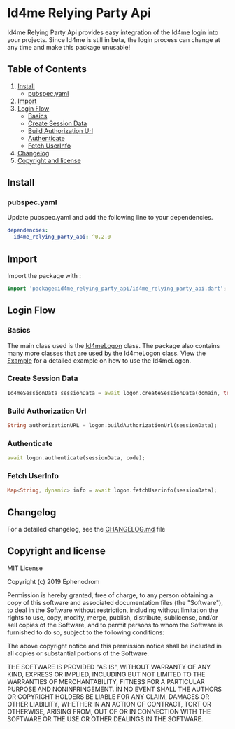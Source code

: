 # Id4me Relying Party Api

Id4me Relying Party Api provides easy integration of the Id4me login into your projects. Since Id4me is still in beta, the login process can change at any time and make this package unusable!

## Table of Contents

1. [Install](#install)
   * [pubspec.yaml](#pubspec.yaml)
2. [Import](#import)
3. [Login Flow](#login-flow)
   * [Basics](#basics)
   * [Create Session Data](#create-session-data)
   * [Build Authorization Url](#build-authorization-url)
   * [Authenticate](#authenticate)
   * [Fetch UserInfo](#fetch-userinfo)
4. [Changelog](#changelog)
5. [Copyright and license](#copyright-and-license)

## Install

### pubspec.yaml

Update pubspec.yaml and add the following line to your dependencies.

```yaml
dependencies:
  id4me_relying_party_api: ^0.2.0
```

## Import

Import the package with :

```dart
import 'package:id4me_relying_party_api/id4me_relying_party_api.dart';
```

## Login Flow

### Basics

The main class used is the [Id4meLogon](/lib/src/Id4meLogon.dart) class. The package also contains many more classes that are used by the Id4meLogon class. View the [Example](/example/main.dart) for a detailed example on how to use the Id4meLogon.

### Create Session Data

```dart
Id4meSessionData sessionData = await logon.createSessionData(domain, true);
```

### Build Authorization Url

```dart
String authorizationURL = logon.buildAuthorizationUrl(sessionData);
```

### Authenticate

```dart
await logon.authenticate(sessionData, code);
```

### Fetch UserInfo

```dart
Map<String, dynamic> info = await logon.fetchUserinfo(sessionData);
```

## Changelog

For a detailed changelog, see the [CHANGELOG.md](CHANGELOG.md) file

## Copyright and license

MIT License

Copyright (c) 2019 Ephenodrom

Permission is hereby granted, free of charge, to any person obtaining a copy
of this software and associated documentation files (the "Software"), to deal
in the Software without restriction, including without limitation the rights
to use, copy, modify, merge, publish, distribute, sublicense, and/or sell
copies of the Software, and to permit persons to whom the Software is
furnished to do so, subject to the following conditions:

The above copyright notice and this permission notice shall be included in all
copies or substantial portions of the Software.

THE SOFTWARE IS PROVIDED "AS IS", WITHOUT WARRANTY OF ANY KIND, EXPRESS OR
IMPLIED, INCLUDING BUT NOT LIMITED TO THE WARRANTIES OF MERCHANTABILITY,
FITNESS FOR A PARTICULAR PURPOSE AND NONINFRINGEMENT. IN NO EVENT SHALL THE
AUTHORS OR COPYRIGHT HOLDERS BE LIABLE FOR ANY CLAIM, DAMAGES OR OTHER
LIABILITY, WHETHER IN AN ACTION OF CONTRACT, TORT OR OTHERWISE, ARISING FROM,
OUT OF OR IN CONNECTION WITH THE SOFTWARE OR THE USE OR OTHER DEALINGS IN THE
SOFTWARE.